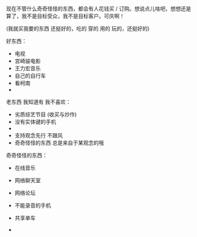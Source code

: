 
现在不管什么奇奇怪怪的东西，都会有人花钱买 / 订购。想说点儿啥吧，想想还是算了，我不是目标受众，我不是目标客户。可庆啊！

(我就买我要的东西 还挺好的，吃的 穿的 用的 玩的，还挺好的)


好东西：
- 电视
- 宫崎骏电影
- 王力宏音乐
- 自己的自行车
- 看柯南
-

老东西 我知道有 我不喜欢：
- 劣质综艺节目 (收买与炒作)
- 没有实体键的手机
-
- 支持观念先行 不跟风
- 奇奇怪怪的东西 总是来自于某观念的哦 

奇奇怪怪的东西：
- 在线音乐
- 网络聊天室
- 网络论坛
- 不能录音的手机
- 共享单车

-

